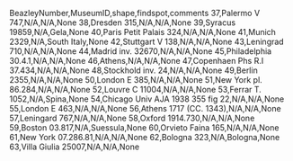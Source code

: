 BeazleyNumber,MuseumID,shape,findspot,comments
37,Palermo V 747,N/A,N/A,None
38,Dresden 315,N/A,N/A,None
39,Syracus 19859,N/A,Gela,None
40,Paris Petit Palais 324,N/A,N/A,None
41,Munich 2329,N/A,South Italy,None
42,Stuttgart V 138,N/A,N/A,None
43,Leningrad 710,N/A,N/A,None
44,Madrid inv. 32670,N/A,N/A,None
45,Philadelphia 30.4.1,N/A,N/A,None
46,Athens,N/A,N/A,None
47,Copenhaen Phs R.I 37.434,N/A,N/A,None
48,Stockhold inv. 24,N/A,N/A,None
49,Berlin 2355,N/A,N/A,None
50,London E 385,N/A,N/A,None
51,New York pl. 86.284,N/A,N/A,None
52,Louvre C 11004,N/A,N/A,None
53,Ferrar T. 1052,N/A,Spina,None
54,Chicago Univ AJA 1938 355 fig 22,N/A,N/A,None
55,London E 463,N/A,N/A,None
56,Athens 1717 (CC. 1343),N/A,N/A,None
57,Leningard 767,N/A,N/A,None
58,Oxford 1914.730,N/A,N/A,None
59,Boston 03.817,N/A,Suessula,None
60,Orvieto Faina 165,N/A,N/A,None
61,New York 07.286.81,N/A,N/A,None
62,Bologna 323,N/A,Bologna,None
63,Villa Giulia 25007,N/A,N/A,None
